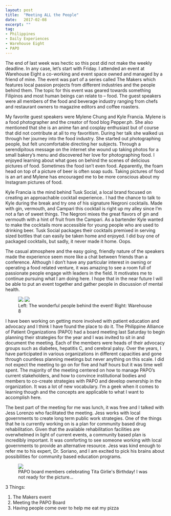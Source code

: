 ```yaml
---
layout: post
title:  "Meeting ALL the People"
date:   2017-02-08
excerpt: ""
tag:
- Philippines
- Daily Experiences
- Warehouse Eight
- PAPO
---
```


The end of last week was hectic so this post did not make the weekly deadline. In any case, let’s start with Friday. I attended an event at Warehouse Eight a co-working and event space owned and managed by a friend of mine. The event was part of a series called The Makers which features local passion projects from different industries and the people behind them. The topic for this event was geared towards something Filipinos and most human beings can relate to – food. The guest speakers were all members of the food and beverage industry ranging from chefs and restaurant owners to magazine editors and coffee roasters.

My favorite guest speakers were Mylene Chung and Kyle Francia. Mylene is a food photographer and the creator of food blog Pepper.ph. She also mentioned that she is an anime fan and cosplay enthusiast but of course that did not contribute at all to my favoritism. During her talk she walked us through her journey into the food industry. She started out photographing people, but felt uncomfortable directing her subjects. Through a serendipitous message on the internet she wound up taking photos for a small bakery’s menu and discovered her love for photographing food. I enjoyed learning about what goes on behind the scenes of delicious pictures of food. Sometimes the food isn’t even food. Apparently, the foam head on top of a picture of beer is often soap suds. Taking pictures of food is an art and Mylene has encouraged me to be more conscious about my Instagram pictures of food.

Kyle Francia is the mind behind Tusk Social, a local brand focused on creating an approachable cocktail experience.. I had the chance to talk to Kyle during the break and try one of his signature Negroni cocktails. Made with gin, vermouth, and Campari this cocktail is right up my alley since I’m not a fan of sweet things. The Negroni mixes the great flavors of gin and vermouth with a hint of fruit from the Campari. As a bartender Kyle wanted to make the cocktails more accessible for young people who are used to drinking beer. Tusk Social packages their cocktails premixed in serving sized bottles that can easily be taken home and enjoyed. I did buy one of packaged cocktails, but sadly, it never made it home. Oops.

The casual atmosphere and the easy going, friendly nature of the speakers made the experience seem more like a chat between friends than a conference.  Although I don’t have any particular interest in owning or operating a food related venture, it was amazing to see a room full of passionate people engage with leaders in the field. It motivates me to continue pursuing what I am doing here.  I hope that in the near future I will be able to put an event together and gather people in discussion of mental health.


<figure class="half">
    <a href= "/Blog/assets/img/WH8Makers.jpg"><img src="/Blog/assets/img/WH8Makers.jpg"></a>
    <a href="/Blog/assets/img/WH8Venue.jpg"><img src="/Blog/assets/img/WH8Venue.jpg"></a>
    <figcaption>Left: The wonderful people behind the event! Right: Warehouse 8</figcaption>
</figure>

I have been working on getting more involved with patient education and advocacy and I think I have found the place to do it. The Philippine Alliance of Patient Organizations (PAPO) had a board meeting last Saturday to begin planning their strategies for the year and I was invited to sit in and document the meeting. Each of the members were heads of their advocacy groups such as diabetes, hepatitis C, and cerebral palsy. Over the years, I have participated in various organizations in different capacities and gone through countless planning meetings but never anything on this scale. I did not expect the meeting to go on for five and half hours but it was time well spent. The majority of the meeting centered on how to manage PAPO’s current stakeholders, and how to convince institutional bodies and members to co-create strategies with PAPO and develop ownership in the organization. It was a lot of new vocabulary. I’m a geek when it comes to learning though and the concepts are applicable to what I want to accomplish here.

The best part of the meeting for me was lunch, it was free and I talked with Jess Lorenzo who facilitated the meeting. Jess works with local governments to create long term public work strategies. One of the things that he is currently working on is a plan for community based drug rehabilitation.  Given that the available rehabilitation facilities are overwhelmed in light of current events, a community based plan is incredibly important. It was comforting to see someone working with local governments to provide an alternative resource. Jess was kind enough to refer me to his expert, Dr. Soriano, and I am excited to pick his brains about possibilities for community based education programs.


<figure>
    <a href="/Blog/assets/img/PAPOmeeting.jpg"><img src="/Blog/assets/img/PAPOmeeting.jpg"></a>
    <figcaption>PAPO board members celebrating Tita Girlie's Birthday! I was not ready for the picture...</figcaption>
</figure>

3 Things:

1. The Makers event
2. Meeting the PAPO Board
3. Having people come over to help me eat my pizza
